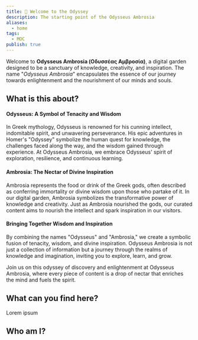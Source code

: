 ```yaml
---
title: 👋 Welcome to the Odyssey
description: The starting point of the Odysseus Ambrosia
aliases:
  - home
tags:
  - MOC
publish: true
---
```


Welcome to **Odysseus Ambrosia (Οδυσσέας Αμβροσία)**, a digital garden designed to be a sanctuary of knowledge, creativity, and inspiration. The name "*Odysseus Ambrosia*" encapsulates the essence of our journey towards enlightenment and the nourishment of our minds and souls.

## What is this about?

#### Odysseus: A Symbol of Tenacity and Wisdom

In Greek mythology, Odysseus is renowned for his cunning intellect, indomitable spirit, and unwavering perseverance. His epic adventures in Homer's "Odyssey" symbolize the human quest for knowledge, the challenges faced along the way, and the wisdom gained through experience. At Odysseus Ambrosia, we embrace Odysseus' spirit of exploration, resilience, and continuous learning.

#### Ambrosia: The Nectar of Divine Inspiration

Ambrosia represents the food or drink of the Greek gods, often described as conferring immortality or divine wisdom upon those who partake of it. In our digital garden, Ambrosia symbolizes the transformative power of knowledge and creativity. Just as Ambrosia nourished the gods, our curated content aims to nourish the intellect and spark inspiration in our visitors.

#### Bringing Together Wisdom and Inspiration

By combining the names "Odysseus" and "Ambrosia," we create a symbolic fusion of tenacity, wisdom, and divine inspiration. Odysseus Ambrosia is not just a collection of information but a journey through the realms of knowledge and imagination, inviting you to explore, learn, and grow.

Join us on this odyssey of discovery and enlightenment at Odysseus Ambrosia, where every piece of content is a drop of nectar that enriches the mind and fuels the spirit.

## What can you find here?

Lorem ipsum

## Who am I?